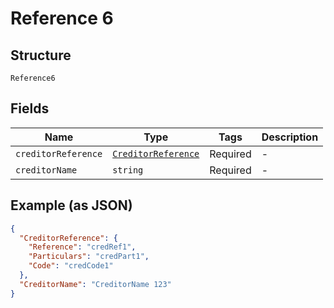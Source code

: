 
# Reference 6

## Structure

`Reference6`

## Fields

| Name | Type | Tags | Description |
|  --- | --- | --- | --- |
| `creditorReference` | [`CreditorReference`](../../doc/models/creditor-reference.md) | Required | - |
| `creditorName` | `string` | Required | - |

## Example (as JSON)

```json
{
  "CreditorReference": {
    "Reference": "credRef1",
    "Particulars": "credPart1",
    "Code": "credCode1"
  },
  "CreditorName": "CreditorName 123"
}
```

